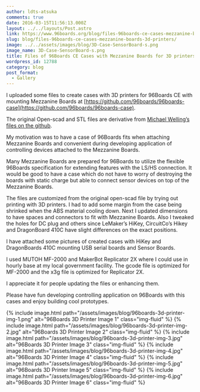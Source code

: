 ```yaml
---
author: ldts-atsuka
comments: true
date: 2016-03-15T11:56:13.000Z
layout: ../../layouts/Post.astro
link: https://www.96boards.org/blog/files-96boards-ce-cases-mezzanine-boards-3d-printers/
slug: blog/files-96boards-ce-cases-mezzanine-boards-3d-printers/
image: ../../assets/images/blog/3D-Case-SensorBoard-s.png
image_name: 3D-Case-SensorBoard-s.png
title: Files of 96Boards CE Cases with Mezzanine Boards for 3D printers
wordpress_id: 12788
category: blog
post_format:
  - Gallery
---
```


I uploaded some files to create cases with 3D printers for 96Boards CE with mounting Mezzanine Boards at [https://github.com/96boards/96boards-case](https://github.com/96boards/96boards-case).

The original Open-scad and STL files are derivative from [Michael Welling’s files on the github](https://github.com/mwelling).

My motivation was to have a case of 96Boards fits when attaching Mezzanine Boards and convenient during developing application of controlling devices attached to the Mezzanine Boards.

Many Mezzanine Boards are prepared for 96Boards to utilize the flexible 96Boards specification for extending features with the LS/HS connection.
It would be good to have a case which do not have to worry of destroying the boards with static charge but able to connect sensor devices on top of the Mezzanine Boards.

The files are customized from the original open-scad file by trying out printing with 3D printers. I had to add some margin from the case being shrinked when the ABS material cooling down. Next I updated dimensions to have spaces and connectors to fit with Mezzanine Boards. Also I tweaked the holes for DC plug and others since LeMaker’s HiKey, CircuitCo’s Hikey and DragonBoard 410C have slight differences on the exact positions.

I have attached some pictures of created cases with HiKey and DragonBoards 410C mounting USB serial boards and Sensor Boards.

I used MUTOH MF-2000 and MakerBot Replicator 2X where I could use in hourly base at my local government facility. The gcode file is optimized for MF-2000 and the x3g file is optimized for Replicator 2X.

I appreciate it for people updating the files or enhancing them.

Please have fun developing controlling application on 96Boards with this cases and enjoy building cool prototypes.

{% include image.html path="/assets/images/blog/96boards-3d-printer-img-1.png" alt="96Boards 3D Printer Image 1" class="img-fluid" %}
{% include image.html path="/assets/images/blog/96boards-3d-printer-img-2.jpg" alt="96Boards 3D Printer Image 2" class="img-fluid" %}
{% include image.html path="/assets/images/blog/96boards-3d-printer-img-3.jpg" alt="96Boards 3D Printer Image 3" class="img-fluid" %}
{% include image.html path="/assets/images/blog/96boards-3d-printer-img-4.jpg" alt="96Boards 3D Printer Image 4" class="img-fluid" %}
{% include image.html path="/assets/images/blog/96boards-3d-printer-img-5.jpg" alt="96Boards 3D Printer Image 5" class="img-fluid" %}
{% include image.html path="/assets/images/blog/96boards-3d-printer-img-6.jpg" alt="96Boards 3D Printer Image 6" class="img-fluid" %}
